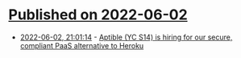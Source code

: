 # [Published on 2022-06-02](index.md)

* [2022-06-02, 21:01:14](https://news.ycombinator.com/item?id=31600446) - [Aptible (YC S14) is hiring for our secure, compliant PaaS alternative to Heroku](https://www.aptible.com/careers/)
